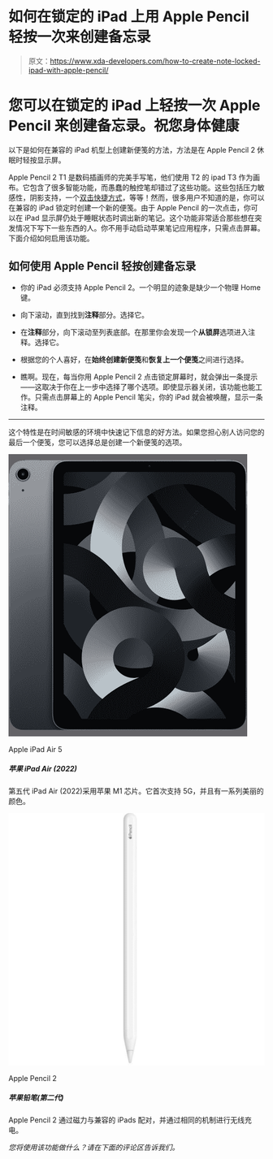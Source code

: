 # 如何在锁定的 iPad 上用 Apple Pencil 轻按一次来创建备忘录

> 原文：<https://www.xda-developers.com/how-to-create-note-locked-ipad-with-apple-pencil/>

# 您可以在锁定的 iPad 上轻按一次 Apple Pencil 来创建备忘录。祝您身体健康

以下是如何在兼容的 iPad 机型上创建新便笺的方法，方法是在 Apple Pencil 2 休眠时轻按显示屏。

Apple Pencil 2 T1 是数码插画师的完美手写笔，他们使用 T2 的 ipad T3 作为画布。它包含了很多智能功能，而愚蠢的触控笔却错过了这些功能。这些包括压力敏感性，阴影支持，一个[双击快捷方式](https://www.xda-developers.com/how-to-customize-double-tap-apple-pencil-2)，等等！然而，很多用户不知道的是，你可以在兼容的 iPad 锁定时创建一个新的便笺。由于 Apple Pencil 的一次点击，你可以在 iPad 显示屏仍处于睡眠状态时调出新的笔记。这个功能非常适合那些想在突发情况下写下一些东西的人。你不用手动启动苹果笔记应用程序，只需点击屏幕。下面介绍如何启用该功能。

## 如何使用 Apple Pencil 轻按创建备忘录

*   你的 iPad 必须支持 Apple Pencil 2。一个明显的迹象是缺少一个物理 Home 键。

*   向下滚动，直到找到**注释**部分。选择它。

*   在**注释**部分，向下滚动至列表底部。在那里你会发现一个**从锁屏**选项进入注释。选择它。

*   根据您的个人喜好，在**始终创建新便笺**和**恢复上一个便笺**之间进行选择。

*   瞧啊。现在，每当你用 Apple Pencil 2 点击锁定屏幕时，就会弹出一条提示——这取决于你在上一步中选择了哪个选项。即使显示器关闭，该功能也能工作。只需点击屏幕上的 Apple Pencil 笔尖，你的 iPad 就会被唤醒，显示一条注释。

* * *

这个特性是在时间敏感的环境中快速记下信息的好方法。如果您担心别人访问您的最后一个便笺，您可以选择总是创建一个新便笺的选项。

 <picture>![The iPad Air 5 offers the mighty M1 chip, Apple Pencil 2 compatibility, and iPadOS 16 support.](img/248f48af76002f10ee45fc51c1fd7ec6.png)</picture> 

Apple iPad Air 5

##### 苹果 iPad Air (2022)

第五代 iPad Air (2022)采用苹果 M1 芯片。它首次支持 5G，并且有一系列美丽的颜色。

 <picture>![The Apple Pencil 2 pairs to compatible iPads magnetically and charges wirelessly through the same mechanism.](img/4608bf596562a753108d2546dfda767a.png)</picture> 

Apple Pencil 2

##### 苹果铅笔(第二代)

Apple Pencil 2 通过磁力与兼容的 iPads 配对，并通过相同的机制进行无线充电。

*您将使用该功能做什么？请在下面的评论区告诉我们。*